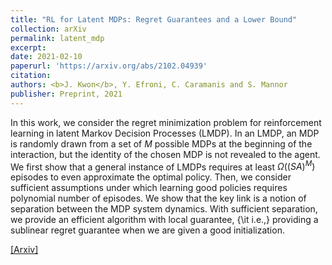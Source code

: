 ```yaml
---
title: "RL for Latent MDPs: Regret Guarantees and a Lower Bound"
collection: arXiv
permalink: latent_mdp
excerpt: 
date: 2021-02-10
paperurl: 'https://arxiv.org/abs/2102.04939'
citation: 
authors: <b>J. Kwon</b>, Y. Efroni, C. Caramanis and S. Mannor
publisher: Preprint, 2021
---
```


In this work, we consider the regret minimization problem for reinforcement learning in latent Markov Decision Processes (LMDP). In an LMDP, an MDP is randomly drawn from a set of $M$ possible MDPs at the beginning of the interaction, but the identity of the chosen MDP is not revealed to the agent. We first show that a general instance of LMDPs requires at least $\Omega((SA)^M)$ episodes to even approximate the optimal policy. Then, we consider sufficient assumptions under which learning good policies requires polynomial number of episodes. We show that the key link is a notion of separation between the MDP system dynamics. With sufficient separation, we provide an efficient algorithm with local guarantee, {\it i.e.,} providing a sublinear regret guarantee when we are given a good initialization. 


[[Arxiv]](https://arxiv.org/abs/2102.04939)